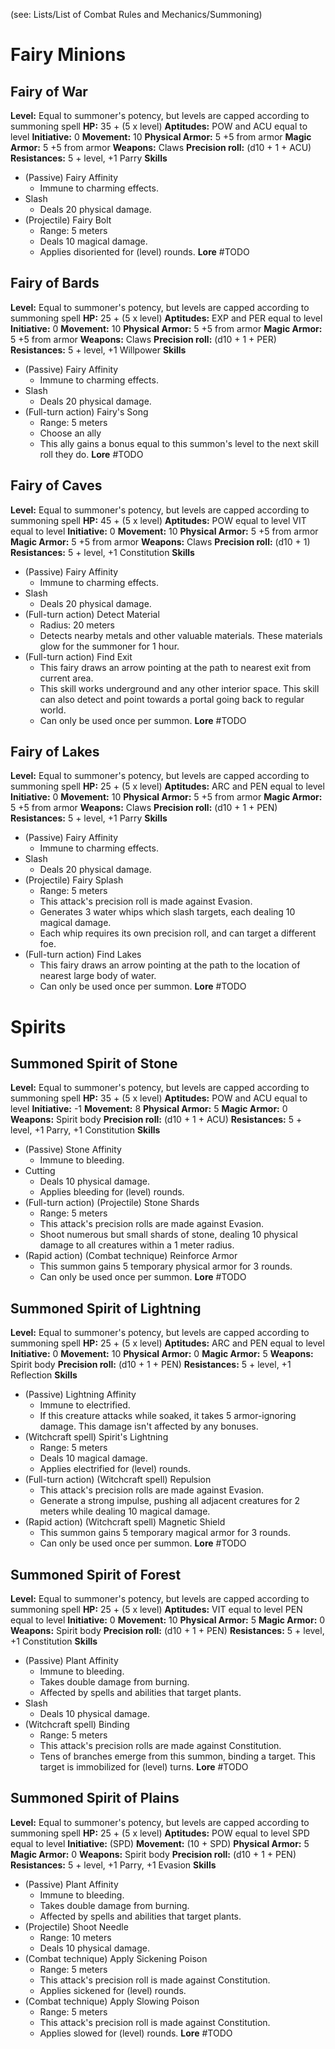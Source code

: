 (see: Lists/List of Combat Rules and Mechanics/Summoning) 

# Fairy Minions
## Fairy of War
**Level:** Equal to summoner's potency, but levels are capped according to summoning spell
**HP:** 35 + (5 x level)
**Aptitudes:**
	POW and ACU equal to level
**Initiative:** 0
**Movement:** 10
**Physical Armor:** 5
	+5 from armor
**Magic Armor:** 5
	+5 from armor
**Weapons:** 
	Claws
**Precision roll:** (d10 + 1 + ACU)
**Resistances:** 5 + level, +1 Parry
**Skills**
+ (Passive) Fairy Affinity
	+ Immune to charming effects.
+ Slash
	+ Deals 20 physical damage.
+ (Projectile) Fairy Bolt
	+ Range: 5 meters
	+ Deals 10 magical damage.
	+ Applies disoriented for (level) rounds.
**Lore**
	#TODO  

## Fairy of Bards
**Level:** Equal to summoner's potency, but levels are capped according to summoning spell
**HP:** 25 + (5 x level)
**Aptitudes:**
	EXP and PER equal to level
**Initiative:** 0
**Movement:** 10
**Physical Armor:** 5
	+5 from armor
**Magic Armor:** 5
	+5 from armor
**Weapons:** 
	Claws
**Precision roll:** (d10 + 1 + PER)
**Resistances:** 5 + level, +1 Willpower
**Skills**
+ (Passive) Fairy Affinity
	+ Immune to charming effects.
+ Slash
	+ Deals 20 physical damage.
+ (Full-turn action) Fairy's Song
	+ Range: 5 meters
	+ Choose an ally
	+ This ally gains a bonus equal to this summon's level to the next skill roll they do.
**Lore**
	#TODO  

## Fairy of Caves
**Level:** Equal to summoner's potency, but levels are capped according to summoning spell
**HP:** 45 + (5 x level)
**Aptitudes:**
	POW equal to level
	VIT equal to level
**Initiative:** 0
**Movement:** 10
**Physical Armor:** 5
	+5 from armor
**Magic Armor:** 5
	+5 from armor
**Weapons:** 
	Claws
**Precision roll:** (d10 + 1)
**Resistances:** 5 + level, +1 Constitution
**Skills**
+ (Passive) Fairy Affinity
	+ Immune to charming effects.
+ Slash
	+ Deals 20 physical damage.
+ (Full-turn action) Detect Material
	+ Radius: 20 meters
	+ Detects nearby metals and other valuable materials. These materials glow for the summoner for 1 hour.
+ (Full-turn action) Find Exit
	+ This fairy draws an arrow pointing at the path to nearest exit from current area.
	+ This skill works underground and any other interior space. This skill can also detect and point towards a portal going back to regular world.
	+ Can only be used once per summon.
**Lore**
	#TODO  

## Fairy of Lakes
**Level:** Equal to summoner's potency, but levels are capped according to summoning spell
**HP:** 25 + (5 x level)
**Aptitudes:**
	ARC and PEN equal to level
**Initiative:** 0
**Movement:** 10
**Physical Armor:** 5
	+5 from armor
**Magic Armor:** 5
	+5 from armor
**Weapons:** 
	Claws
**Precision roll:** (d10 + 1 + PEN)
**Resistances:** 5 + level, +1 Parry
**Skills**
+ (Passive) Fairy Affinity
	+ Immune to charming effects.
+ Slash
	+ Deals 20 physical damage.
+ (Projectile) Fairy Splash
	+ Range: 5 meters
	+ This attack's precision roll is made against Evasion.
	+ Generates 3 water whips which slash targets, each dealing 10 magical damage.
	+ Each whip requires its own precision roll, and can target a different foe.
+ (Full-turn action) Find Lakes
	+ This fairy draws an arrow pointing at the path to the location of nearest large body of water.
	+ Can only be used once per summon.
**Lore**
	#TODO  

# Spirits
## Summoned Spirit of Stone
**Level:** Equal to summoner's potency, but levels are capped according to summoning spell
**HP:** 35 + (5 x level)
**Aptitudes:**
	POW and ACU equal to level
**Initiative:** -1
**Movement:** 8
**Physical Armor:** 5
**Magic Armor:** 0
**Weapons:** 
	Spirit body
**Precision roll:** (d10 + 1 + ACU)
**Resistances:** 5 + level, +1 Parry, +1 Constitution
**Skills**
+ (Passive) Stone Affinity
	+ Immune to bleeding.
+ Cutting
	+ Deals 10 physical damage.
	+ Applies bleeding for (level) rounds.
+ (Full-turn action) (Projectile) Stone Shards
	+ Range: 5 meters
	+ This attack's precision rolls are made against Evasion.
	+ Shoot numerous but small shards of stone, dealing 10 physical damage to all creatures within a 1 meter radius.
+ (Rapid action) (Combat technique) Reinforce Armor
	+ This summon gains 5 temporary physical armor for 3 rounds.
	+ Can only be used once per summon.
**Lore**
	#TODO  

## Summoned Spirit of Lightning
**Level:** Equal to summoner's potency, but levels are capped according to summoning spell
**HP:** 25 + (5 x level)
**Aptitudes:**
	ARC and PEN equal to level
**Initiative:** 0
**Movement:** 10
**Physical Armor:** 0
**Magic Armor:** 5
**Weapons:** 
	Spirit body
**Precision roll:** (d10 + 1 + PEN)
**Resistances:** 5 + level, +1 Reflection
**Skills**
+ (Passive) Lightning Affinity
	+ Immune to electrified.
	+ If this creature attacks while soaked, it takes 5 armor-ignoring damage. This damage isn't affected by any bonuses.
+ (Witchcraft spell) Spirit's Lightning
	+ Range: 5 meters
	+ Deals 10 magical damage.
	+ Applies electrified for (level) rounds.
+ (Full-turn action) (Witchcraft spell) Repulsion
	+ This attack's precision rolls are made against Evasion.
	+ Generate a strong impulse, pushing all adjacent creatures for 2 meters while dealing 10 magical damage.
+ (Rapid action) (Witchcraft spell) Magnetic Shield
	+ This summon gains 5 temporary magical armor for 3 rounds.
	+ Can only be used once per summon.
**Lore**
	#TODO  

## Summoned Spirit of Forest
**Level:** Equal to summoner's potency, but levels are capped according to summoning spell
**HP:** 25 + (5 x level)
**Aptitudes:**
	VIT equal to level
	PEN equal to level
**Initiative:** 0
**Movement:** 10
**Physical Armor:** 5
**Magic Armor:** 0
**Weapons:** 
	Spirit body
**Precision roll:** (d10 + 1 + PEN)
**Resistances:** 5 + level, +1 Constitution
**Skills**
+ (Passive) Plant Affinity
	+ Immune to bleeding.
	+ Takes double damage from burning.
	+ Affected by spells and abilities that target plants.
+ Slash
	+ Deals 10 physical damage.
+ (Witchcraft spell) Binding
	+ Range: 5 meters
	+ This attack's precision rolls are made against Constitution.
	+ Tens of branches emerge from this summon, binding a target. This target is immobilized for (level) turns.
**Lore**
	#TODO  

## Summoned Spirit of Plains
**Level:** Equal to summoner's potency, but levels are capped according to summoning spell
**HP:** 25 + (5 x level)
**Aptitudes:**
	POW equal to level
	SPD equal to level
**Initiative:** (SPD)
**Movement:** (10 + SPD)
**Physical Armor:** 5
**Magic Armor:** 0
**Weapons:** 
	Spirit body
**Precision roll:** (d10 + 1 + PEN)
**Resistances:** 5 + level, +1 Parry, +1 Evasion
**Skills**
+ (Passive) Plant Affinity
	+ Immune to bleeding.
	+ Takes double damage from burning.
	+ Affected by spells and abilities that target plants.
+ (Projectile) Shoot Needle
	+ Range: 10 meters
	+ Deals 10 physical damage.
+ (Combat technique) Apply Sickening Poison
	+ Range: 5 meters
	+ This attack's precision roll is made against Constitution.
	+ Applies sickened for (level) rounds.
+ (Combat technique) Apply Slowing Poison
	+ Range: 5 meters
	+ This attack's precision roll is made against Constitution.
	+ Applies slowed for (level) rounds.
**Lore**
	#TODO  